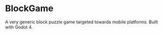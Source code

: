 # BlockGame

A very generic block puzzle game targeted towards mobile platforms. Built with Godot 4.
